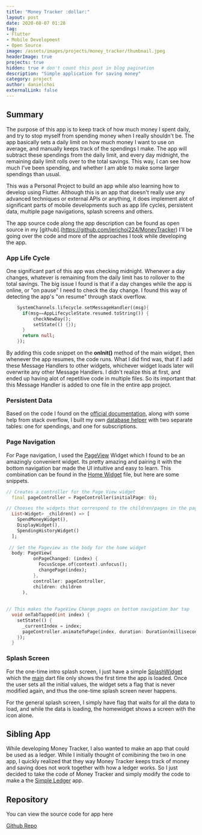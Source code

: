 ```yaml
---
title: "Money Tracker :dollar:"
layout: post
date: 2020-08-07 01:28
tag: 
- Flutter
- Mobile Development
- Open Source
image: /assets/images/projects/money_tracker/thumbnail.jpeg
headerImage: true
projects: true
hidden: true # don't count this post in blog pagination
description: "Simple application for saving money"
category: project
author: danielchoi
externalLink: false
---
```


## Summary
The purpose of this app is to keep track of how much money I spent daily, and try to stop myself from spending money when I really shouldn't be. The app basically sets a daily limit on how much money I want to use on average, and manually keeps track of the spendings I make. The app will subtract these spendings from the daily limit, and every day midnight, the remaining daily limit rolls over to the total savings. This way, I can see how much I've been spending, and whether I am able to make some larger spendings than usual.

This was a Personal Project to build an app while also learning how to develop using Flutter. Although this is an app that doesn't really use any advanced techniques or external APIs or anything, it does implement alot of significant parts of mobile developments such as app life cycles, persistent data, multiple page navigations, splash screens and others.

The app source code along the app description can be found as open source in my [github].(https://github.com/jerichoi224/MoneyTracker) I'll be going over the code and more of the approaches I took while developing the app.

### App Life Cycle
One significant part of this app was checking midnight. Whenever a day changes, whatever is remaining from the daily limit has to rollover to the total savings. The big issue I found is that if a day changes while the app is online, or "on pause" I need to check the day change. I found this way of detecting the app's "on resume" through stack overflow.

```dart
    SystemChannels.lifecycle.setMessageHandler((msg){
      if(msg==AppLifecycleState.resumed.toString()) {
		  checkNewDay();
		  setState(() {});
      }
      return null;
    });
```

By adding this code snippet on the **onInit()** method of the main widget, then whenever the app resumes, the code runs. What I did find was, that if I add these Message Handlers to other widgets, whichever widget loads later will overwrite any other Message Handlers. I didn't realize this at first, and ended up having alot of repetitive code in multiple files. So its important that this Message Handler is added to one file in the entire app project.

### Persistent Data

Based on the code I found on the [official documentation](https://flutter.dev/docs/cookbook/persistence/sqlite), along with some help from stack overflow, I built my own [database helper](https://github.com/jerichoi224/MoneyTracker/blob/master/lib/database_helpers.dart) with two separate tables: one for spendings, and one for subscriptions.

### Page Navigation

For Page navigation, I used the [PageView](https://api.flutter.dev/flutter/widgets/PageView-class.html) Widget which I found to be an amazingly convenient widget. Its pretty amazing and pairing it with the bottom navigation bar made the UI intuitive and easy to learn. This combination can be found in the [Home Widget](https://github.com/jerichoi224/MoneyTracker/blob/master/lib/HomeWidget.dart) file, but here are some snippets.

```dart
// Creates a controller for the Page View widget
  final pageController = PageController(initialPage: 0);

// Chooses the widgets that correspond to the children/pages in the pageview widget. 
  List<Widget> _children() => [
    SpendMoneyWidget(),
    DisplayWidget(),
    SpendingHistoryWidget()
  ];
  
 // Set the Pageview as the body for the home widget
  body: PageView(
          onPageChanged: (index) {
            FocusScope.of(context).unfocus();
            changePage(index);
          },
          controller: pageController,
          children: children
      ),
	  
	  
// This makes the PageView Change pages on bottom navigation bar tap
  void onTabTapped(int index) {
    setState(() {
      _currentIndex = index;
      pageController.animateToPage(index, duration: Duration(milliseconds: 500), curve: Curves.ease);
    });
  }
```

### Splash Screen

For the one-time intro splash screen, I just have a simple [SplashWidget](https://github.com/jerichoi224/MoneyTracker/blob/master/lib/SplashWidget.dart) which the [main](https://github.com/jerichoi224/MoneyTracker/blob/master/lib/main.dart) dart file only shows the first time the app is loaded. Once the user sets all the initial values, the widget sets a flag that is never modified again, and thus the one-time splash screen never happens.

For the general splash screen, I simply have flag that waits for all the data to load, and while the data is loading, the homewidget shows a screen with the icon alone.

## Sibling App
While developing Money Tracker, I also wanted to make an app that could be used as a ledger. While I initially thought of comibining the two in one app, I quickly realized that they way Money Tracker keeps track of money and saving does not work together with how a ledger works. So I just decided to take the code of Money Tracker and simply modify the code to make a the [Simple Ledger](https://github.com/jerichoi224/Simple-Ledger) app.

## Repository

You can view the source code for app here

[Github Repo](https://github.com/jerichoi224/MoneyTracker)
